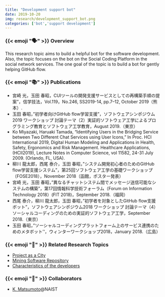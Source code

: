 ```yaml
---
title: "Development support bot"
date: 2019-10-20
img: research/development_support_bot.png
categories: ['bot','support development']
---
```


### {{< emoji ":speaking_head:" >}} Overview

This research topic aims to build a helpful bot for the software development.
Also, the topic focuses on the bot on the Social Coding Platform in the social network services.
The one goal of the topic is to build a bot for gently helping GitHub flow.

### {{< emoji ":books:" >}} Publications

* 宮崎 光，玉田 春昭，CUIツールの開発支援サービスとしての再構築手順の提案”，信学技法，Vol.119，No.246, SS2019-14, pp.7–12, October 2019（熊本）.
* 玉田 春昭，”初学者向けGitHub flow学習支援”，ソフトウェアシンポジウム2019 ワークショップ 討論テーマ（2）実証的ソフトウェア工学によるプログラミング教育とソフトウェア工学教育，August 2019.（東京）
* Ko Miyazaki, Haruaki Tamada, “Identifying Users in the Bridging Service between Two Different Chat Services using User Icons,” In Proc. HCI International 2019, Digital Human Modeling and Applications in Health, Safety, Ergonomics and Risk Management. Healthcare Applications, (HCII2019), Lecture Notes in Computer Science, vol 11582, 24-31 July 2009. (Orlando, FL, USA).
* 柳川 龍太郎，西尾 泰介，玉田 春昭，”システム開発初心者のためのGitHub flow学習支援システム”，第25回ソフトウェア工学の基礎ワークショップ（FOSE2018），November 2018（函館，ポスター発表）
* 宮崎 光，玉田 春昭，”異なるチャットシステム間でメッセージ送信可能なシステムの構築”，第17回情報科学技術フォーラム（Forum on Information Technology 2018）(FIT 2018)，September 2018.（福岡）
* 西尾 泰介，柳川 龍太郎，玉田 春昭，”初学者を対象としたGitHub flow支援ボット”，ソフトウェアシンポジウム2018 ワークショップ 討論テーマ（4）ソーシャルコーディングのための実証的ソフトウェア工学，September 2018.（東京）
* 玉田 春昭，”ソーシャルコーディングプラットフォーム上のサービス連携のためのメタボット’‘，ウィンターワークショップ2018，January 2018.（広島）

### {{< emoji ":mag_right:" >}} Related Research Topics

* [Project as a City](../project_as_a_city)
* [Mining Software Repository](../software_development_with_ai)
* [Characteristics of the developers](../characteristics_of_developers)

### {{< emoji ":handshake:" >}} Collaborators

* [K. Matsumoto](https://se-naist.jp)@NAIST

